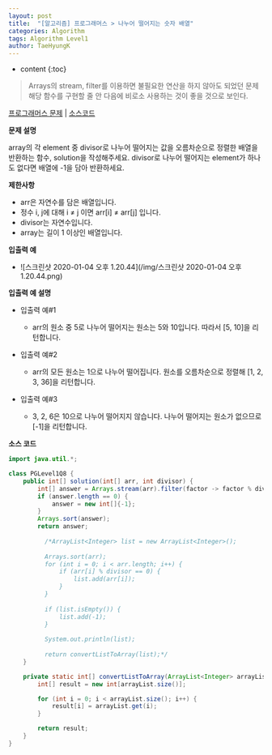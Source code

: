 ```yaml
---
layout: post
title:  "[알고리즘] 프로그래머스 > 나누어 떨어지는 숫자 배열"
categories: Algorithm
tags: Algorithm Level1
author: TaeHyungK
---
```


* content
{:toc}

> Arrays의 stream, filter를 이용하면 불필요한 연산을 하지 않아도 되었던 문제
> 해당 함수를 구현할 줄 안 다음에 비로소 사용하는 것이 좋을 것으로 보인다.

[프로그래머스 문제](https://programmers.co.kr/learn/courses/30/lessons/12910) | [소스코드](https://github.com/TaeHyungK/algorithm/blob/master/src/programmers/level1/PGLevel1Q8.java)

**문제 설명**

  array의 각 element 중 divisor로 나누어 떨어지는 값을 오름차순으로 정렬한 배열을 반환하는 함수, solution을 작성해주세요.
  divisor로 나누어 떨어지는 element가 하나도 없다면 배열에 -1을 담아 반환하세요.

**제한사항**

 - arr은 자연수를 담은 배열입니다.
 - 정수 i, j에 대해 i ≠ j 이면 arr[i] ≠ arr[j] 입니다.
 - divisor는 자연수입니다.
 - array는 길이 1 이상인 배열입니다.

**입출력 예**
- ![스크린샷 2020-01-04 오후 1.20.44](/img/스크린샷 2020-01-04 오후 1.20.44.png)

**입출력 예 설명**

- 입출력 예#1
  - arr의 원소 중 5로 나누어 떨어지는 원소는 5와 10입니다. 따라서 [5, 10]을 리턴합니다.

- 입출력 예#2
  - arr의 모든 원소는 1으로 나누어 떨어집니다. 원소를 오름차순으로 정렬해 [1, 2, 3, 36]을 리턴합니다.

- 입출력 예#3
  - 3, 2, 6은 10으로 나누어 떨어지지 않습니다. 나누어 떨어지는 원소가 없으므로 [-1]을 리턴합니다.

**소스 코드**

```java
import java.util.*;

class PGLevel1Q8 {
    public int[] solution(int[] arr, int divisor) {
        int[] answer = Arrays.stream(arr).filter(factor -> factor % divisor == 0).toArray();
        if (answer.length == 0) {
            answer = new int[]{-1};
        }
        Arrays.sort(answer);
        return answer;
		
	      /*ArrayList<Integer> list = new ArrayList<Integer>();
	      
	      Arrays.sort(arr);
	      for (int i = 0; i < arr.length; i++) {
	    	  if (arr[i] % divisor == 0) {
	    		  list.add(arr[i]);
	    	  }
	      }
	      
	      if (list.isEmpty()) { 
	    	  list.add(-1);
	      }
	      
	      System.out.println(list);
	      
	      return convertListToArray(list);*/
    }

    private static int[] convertListToArray(ArrayList<Integer> arrayList) {
        int[] result = new int[arrayList.size()];

        for (int i = 0; i < arrayList.size(); i++) {
            result[i] = arrayList.get(i);
        }

        return result;
    }
}

```